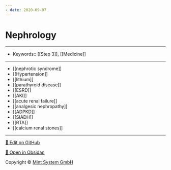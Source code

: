 ```yaml
---
- date: 2020-09-07
---
```


# Nephrology
---

- Keywords:: [[Step 3]], [[Medicine]]
---

- [[nephrotic syndrome]]
- [[Hypertension]]
- [[lithium]]
- [[parathyroid disease]]
- [[ESRD]]
- [[AKI]]
- [[acute renal failure]]
- [[analgesic nephropathy]]
- [[ADPKD]]
- [[SIADH]]
- [[RTA]]
- [[calcium renal stones]]


<hr>

[📝 Edit on GitHub](https://github.com/Mint-System/Knowledge/blob/master/Nephrology.md)

[📂 Open in Obsidan](obsidian://open?vault=Knowledge%20Mint%20System&file=Nephrology.md ':target=_self')

<footer>Copyright © <a href="https://www.mint-system.ch/">Mint System GmbH</a></footer>
